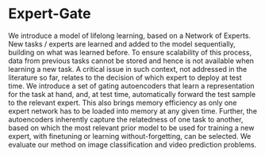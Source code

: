 # Expert-Gate
We introduce a model of lifelong learning, based on a Network of Experts. New tasks / experts are learned and added to the model sequentially, building on what was learned before. To ensure scalability of this process, data from previous tasks cannot be stored and hence is not available when learning a new task. A critical issue in such context, not addressed in the literature so far, relates to the decision of which expert to deploy at test time. We introduce a set of gating autoencoders that learn a representation for the task at hand, and, at test time, automatically forward the test sample to the relevant expert. This also brings memory efficiency as only one expert network has to be loaded into memory at any given time. Further, the autoencoders inherently capture the relatedness of one task to another, based on which the most relevant prior model to be used for training a new expert, with finetuning or learning without-forgetting, can be selected. We evaluate our method on image classification and video prediction problems.
